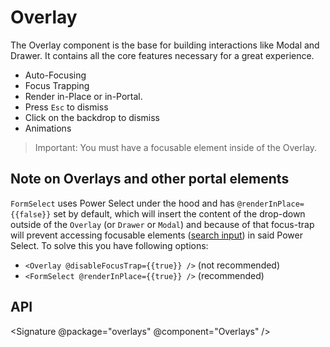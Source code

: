 # Overlay

The Overlay component is the base for building interactions like Modal and Drawer.
It contains all the core features necessary for a great experience.

- Auto-Focusing
- Focus Trapping
- Render in-Place or in-Portal.
- Press `Esc` to dismiss
- Click on the backdrop to dismiss
- Animations

> Important: You must have a focusable element inside of the Overlay.

## Note on Overlays and other portal elements

`FormSelect` uses Power Select under the hood and has `@renderInPlace={{false}}` set by default, which will insert the content of the drop-down outside of the `Overlay` (or `Drawer` or `Modal`) and because of that focus-trap will prevent accessing focusable elements ([search input](https://ember-power-select.com/docs/the-search)) in said Power Select. To solve this you have following options:

- `<Overlay @disableFocusTrap={{true}} />` (not recommended)
- `<FormSelect @renderInPlace={{true}} />` (recommended)

## API

<Signature @package="overlays" @component="Overlays" />
